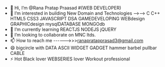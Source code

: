 - 👋 Hi, I’m @Rana Pratap Praasad  #(WEB DEVELOPER)
- 👀 I’m interested in building New Domain and Technologies -->--> C C++ HTML5 CSS3 JAVASCRIPT DSA GAMEDEVELOPING WEBdesign GRAPHICdesign mysqlDATABASE MONGOdb   
- 🌱 I’m currently learning REACTJS NODEJS jQUERY 
- 💞️ I’m looking to collaborate on MNC ltds.
- 📫 How to reach me ------>>>ranapratapprasad3@gmail.com  
- 😄 bigcircle with DATA ASCII WIDGET GADGET hammer barbel pullbar CABLE
- ⚡ Hot Black lover WEBSERIES lover Workout professional

<!---
ranapp1234/ranapp1234 is a ✨ special ✨ repository because its `README.md` (this file) appears on your GitHub profile.
You can click the Preview link to take a look at your changes.
--->
